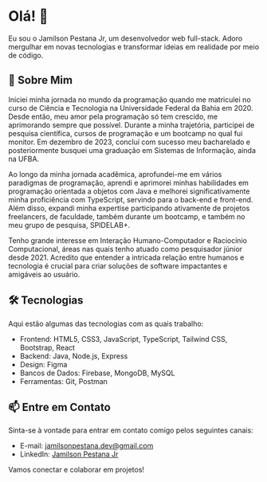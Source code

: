 # Olá! 👋

Eu sou o Jamilson Pestana Jr, um desenvolvedor web full-stack. Adoro mergulhar em novas tecnologias e transformar ideias em realidade por meio de código.

## 🚀 Sobre Mim

Iniciei minha jornada no mundo da programação quando me matriculei no curso de Ciência e Tecnologia na Universidade Federal da Bahia em 2020. Desde então, meu amor pela programação só tem crescido, me aprimorando sempre que possível. Durante a minha trajetória, participei de pesquisa científica, cursos de programação e um bootcamp no qual fui monitor. Em dezembro de 2023, concluí com sucesso meu bacharelado e posteriormente busquei uma graduação em Sistemas de Informação, ainda na UFBA.

Ao longo da minha jornada acadêmica, aprofundei-me em vários paradigmas de programação, aprendi e aprimorei minhas habilidades em programação orientada a objetos com Java e melhorei significativamente minha proficiência com TypeScript, servindo para o back-end e front-end. Além disso, expandi minha expertise participando ativamente de projetos freelancers, de faculdade, também durante um bootcamp, e também no meu grupo de pesquisa, SPIDELAB+.

Tenho grande interesse em Interação Humano-Computador e Raciocínio Computacional, áreas nas quais tenho atuado como pesquisador júnior desde 2021. Acredito que entender a intricada relação entre humanos e tecnologia é crucial para criar soluções de software impactantes e amigáveis ao usuário.

## 🛠️ Tecnologias

Aqui estão algumas das tecnologias com as quais trabalho:

- Frontend: HTML5, CSS3, JavaScript, TypeScript, Tailwind CSS, Bootstrap, React
- Backend: Java, Node.js, Express
- Design: Figma
- Bancos de Dados: Firebase, MongoDB, MySQL
- Ferramentas: Git, Postman

## 📫 Entre em Contato

Sinta-se à vontade para entrar em contato comigo pelos seguintes canais:

- E-mail: [jamilsonpestana.dev@gmail.com](mailto:jamilsonpestana.dev@gmail.com)
- LinkedIn: [Jamilson Pestana Jr](https://www.linkedin.com/in/jamilsonpestana/)

Vamos conectar e colaborar em projetos!

